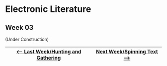 # Electronic Literature 
## Week 03

(Under Construction) 


<a href='https://bridieotoole.github.io/codewords/week_02/'> <-- Last Week/Hunting and Gathering </a> | <a href='https://bridieotoole.github.io/codewords/week_04/'> Next Week/Spinning Text --> </a>
  :-------------------------:|:-------------------------:
